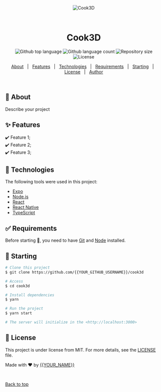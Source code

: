 <div align="center" id="top"> 
  <img src="./.github/app.gif" alt="Cook3D" />

  &#xa0;

  <!-- <a href="https://cook3d.netlify.app">Demo</a> -->
</div>

<h1 align="center">Cook3D</h1>

<p align="center">
  <img alt="Github top language" src="https://img.shields.io/github/languages/top/{{YOUR_GITHUB_USERNAME}}/cook3d?color=56BEB8">

  <img alt="Github language count" src="https://img.shields.io/github/languages/count/{{YOUR_GITHUB_USERNAME}}/cook3d?color=56BEB8">

  <img alt="Repository size" src="https://img.shields.io/github/repo-size/{{YOUR_GITHUB_USERNAME}}/cook3d?color=56BEB8">

  <img alt="License" src="https://img.shields.io/github/license/{{YOUR_GITHUB_USERNAME}}/cook3d?color=56BEB8">

  <!-- <img alt="Github issues" src="https://img.shields.io/github/issues/{{YOUR_GITHUB_USERNAME}}/cook3d?color=56BEB8" /> -->

  <!-- <img alt="Github forks" src="https://img.shields.io/github/forks/{{YOUR_GITHUB_USERNAME}}/cook3d?color=56BEB8" /> -->

  <!-- <img alt="Github stars" src="https://img.shields.io/github/stars/{{YOUR_GITHUB_USERNAME}}/cook3d?color=56BEB8" /> -->
</p>

<!-- Status -->

<!-- <h4 align="center"> 
	🚧  Cook3D 🚀 Under construction...  🚧
</h4> 

<hr> -->

<p align="center">
  <a href="#dart-about">About</a> &#xa0; | &#xa0; 
  <a href="#sparkles-features">Features</a> &#xa0; | &#xa0;
  <a href="#rocket-technologies">Technologies</a> &#xa0; | &#xa0;
  <a href="#white_check_mark-requirements">Requirements</a> &#xa0; | &#xa0;
  <a href="#checkered_flag-starting">Starting</a> &#xa0; | &#xa0;
  <a href="#memo-license">License</a> &#xa0; | &#xa0;
  <a href="https://github.com/{{YOUR_GITHUB_USERNAME}}" target="_blank">Author</a>
</p>

<br>

## :dart: About ##

Describe your project

## :sparkles: Features ##

:heavy_check_mark: Feature 1;\
:heavy_check_mark: Feature 2;\
:heavy_check_mark: Feature 3;

## :rocket: Technologies ##

The following tools were used in this project:

- [Expo](https://expo.io/)
- [Node.js](https://nodejs.org/en/)
- [React](https://pt-br.reactjs.org/)
- [React Native](https://reactnative.dev/)
- [TypeScript](https://www.typescriptlang.org/)

## :white_check_mark: Requirements ##

Before starting :checkered_flag:, you need to have [Git](https://git-scm.com) and [Node](https://nodejs.org/en/) installed.

## :checkered_flag: Starting ##

```bash
# Clone this project
$ git clone https://github.com/{{YOUR_GITHUB_USERNAME}}/cook3d

# Access
$ cd cook3d

# Install dependencies
$ yarn

# Run the project
$ yarn start

# The server will initialize in the <http://localhost:3000>
```

## :memo: License ##

This project is under license from MIT. For more details, see the [LICENSE](LICENSE.md) file.


Made with :heart: by <a href="https://github.com/{{YOUR_GITHUB_USERNAME}}" target="_blank">{{YOUR_NAME}}</a>

&#xa0;

<a href="#top">Back to top</a>
